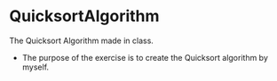# QuicksortAlgorithm
The Quicksort Algorithm made in class.
- The purpose of the exercise is to create the Quicksort algorithm by myself.
